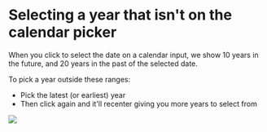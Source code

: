 # Selecting a year that isn't on the calendar picker

When you click to select the date on a calendar input, we show 10 years in the future, and 20 years in the past of the selected date.  
  
To pick a year outside these ranges:

* Pick the latest \(or earliest\) year
* Then click again and it'll recenter giving you more years to select from

![](../../.gitbook/assets/selecting-a-year-that-isnt-on-the-calendar-picker.gif)

